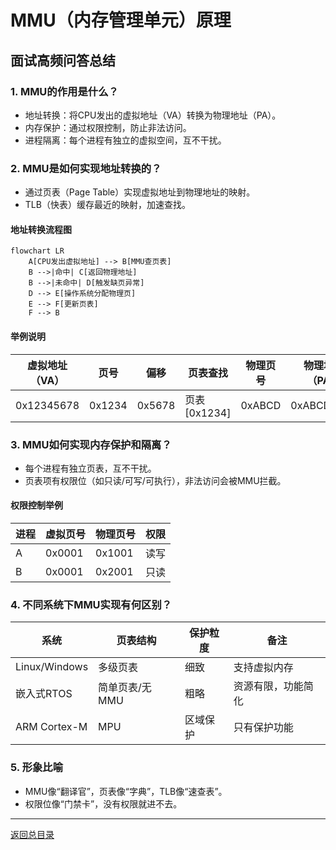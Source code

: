 # MMU（内存管理单元）原理

## 面试高频问答总结

### 1. MMU的作用是什么？
- 地址转换：将CPU发出的虚拟地址（VA）转换为物理地址（PA）。
- 内存保护：通过权限控制，防止非法访问。
- 进程隔离：每个进程有独立的虚拟空间，互不干扰。

### 2. MMU是如何实现地址转换的？
- 通过页表（Page Table）实现虚拟地址到物理地址的映射。
- TLB（快表）缓存最近的映射，加速查找。

#### 地址转换流程图
```mermaid
flowchart LR
    A[CPU发出虚拟地址] --> B[MMU查页表]
    B -->|命中| C[返回物理地址]
    B -->|未命中| D[触发缺页异常]
    D --> E[操作系统分配物理页]
    E --> F[更新页表]
    F --> B
```

#### 举例说明
| 虚拟地址（VA） | 页号 | 偏移 | 页表查找 | 物理页号 | 物理地址（PA） |
| ------------- | ---- | ---- | -------- | -------- | -------------- |
| 0x12345678    | 0x1234 | 0x5678 | 页表[0x1234] | 0xABCD | 0xABCD5678    |

### 3. MMU如何实现内存保护和隔离？
- 每个进程有独立页表，互不干扰。
- 页表项有权限位（如只读/可写/可执行），非法访问会被MMU拦截。

#### 权限控制举例
| 进程 | 虚拟页号 | 物理页号 | 权限 |
| ---- | -------- | -------- | ---- |
| A    | 0x0001   | 0x1001   | 读写 |
| B    | 0x0001   | 0x2001   | 只读 |

### 4. 不同系统下MMU实现有何区别？
| 系统         | 页表结构   | 保护粒度 | 备注           |
| ------------ | ---------- | -------- | -------------- |
| Linux/Windows| 多级页表   | 细致     | 支持虚拟内存   |
| 嵌入式RTOS   | 简单页表/无MMU | 粗略   | 资源有限，功能简化 |
| ARM Cortex-M | MPU        | 区域保护 | 只有保护功能   |

### 5. 形象比喻
- MMU像“翻译官”，页表像“字典”，TLB像“速查表”。
- 权限位像“门禁卡”，没有权限就进不去。

---

[返回总目录](README.md)
